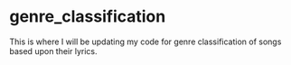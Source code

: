 # genre_classification

This is where I will be updating my code for genre classification of songs based upon their lyrics.
